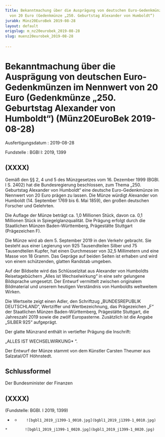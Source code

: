 ```yaml
---
Title: Bekanntmachung über die Ausprägung von deutschen Euro-Gedenkmünzen im Nennwert
  von 20 Euro (Gedenkmünze „250. Geburtstag Alexander von Humboldt“)
jurabk: Münz20EuroBek 2019-08-28
layout: default
origslug: m_nz20eurobek_2019-08-28
slug: muenz20eurobek_2019-08-28

---
```


# Bekanntmachung über die Ausprägung von deutschen Euro-Gedenkmünzen im Nennwert von 20 Euro (Gedenkmünze „250. Geburtstag Alexander von Humboldt“) (Münz20EuroBek 2019-08-28)

Ausfertigungsdatum
:   2019-08-28

Fundstelle
:   BGBl I: 2019, 1399


## (XXXX)

Gemäß den §§ 2, 4 und 5 des Münzgesetzes vom 16. Dezember 1999 (BGBl.
I S. 2402) hat die Bundesregierung beschlossen, zum Thema „250.
Geburtstag Alexander von Humboldt“ eine deutsche Euro-Gedenkmünze im
Nennwert von 20 Euro prägen zu lassen. Die Münze würdigt Alexander von
Humboldt (14. September 1769 bis 6. Mai 1859), den großen deutschen
Forscher und Gelehrten.

Die Auflage der Münze beträgt ca. 1,0 Millionen Stück, davon ca. 0,1
Millionen Stück in Spiegelglanzqualität. Die Prägung erfolgt durch die
Staatlichen Münzen Baden-Württemberg, Prägestätte Stuttgart
(Prägezeichen F).

Die Münze wird ab dem 5. September 2019 in den Verkehr gebracht. Sie
besteht aus einer Legierung von 925 Tausendteilen Silber und 75
Tausendteilen Kupfer, hat einen Durchmesser von 32,5 Millimetern und
eine Masse von 18 Gramm. Das Gepräge auf beiden Seiten ist erhaben und
wird von einem schützenden, glatten Randstab umgeben.

Auf der Bildseite wird das Schlüsselzitat aus Alexander von Humboldts
Reisetagebüchern „Alles ist Wechselwirkung“ in eine sehr gelungene
Bildsprache umgesetzt. Der Entwurf vermittelt zwischen originalem
Bildmaterial und unserem heutigen Verständnis von Humboldts weltweitem
Wirken.

Die Wertseite zeigt einen Adler, den Schriftzug „BUNDESREPUBLIK
DEUTSCHLAND“, Wertziffer und Wertbezeichnung, das Prägezeichen „F“ der
Staatlichen Münzen Baden-Württemberg, Prägestätte Stuttgart, die
Jahreszahl 2019 sowie die zwölf Europasterne. Zusätzlich ist die
Angabe „SILBER 925“ aufgeprägt.

Der glatte Münzrand enthält in vertiefter Prägung die Inschrift:

„ALLES IST WECHSELWIRKUNG*             “.

Der Entwurf der Münze stammt von dem Künstler Carsten Theumer aus
Salzatal/OT Höhnstedt.


## Schlussformel

Der Bundesminister der Finanzen


## (XXXX)

(Fundstelle: BGBl. I 2019, 1399)


*    *        ![bgbl1_2019_j1399-1_0010.jpg](bgbl1_2019_j1399-1_0010.jpg)
    *        ![bgbl1_2019_j1399-1_0020.jpg](bgbl1_2019_j1399-1_0020.jpg)


